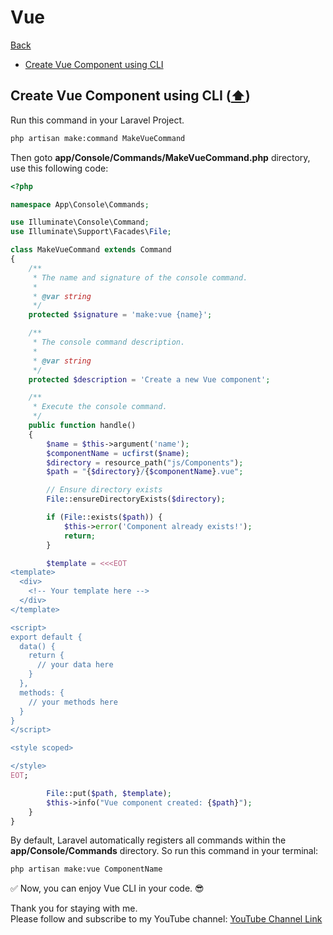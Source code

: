 # Vue

[Back](./..)

- [Create Vue Component using CLI](#create-vue-component-using-cli-️)

## Create Vue Component using CLI ([⬆️](#vue))

Run this command in your Laravel Project.

```sh
php artisan make:command MakeVueCommand
```

Then goto **app/Console/Commands/MakeVueCommand.php** directory, use this following code:

```php
<?php

namespace App\Console\Commands;

use Illuminate\Console\Command;
use Illuminate\Support\Facades\File;

class MakeVueCommand extends Command
{
    /**
     * The name and signature of the console command.
     *
     * @var string
     */
    protected $signature = 'make:vue {name}';

    /**
     * The console command description.
     *
     * @var string
     */
    protected $description = 'Create a new Vue component';

    /**
     * Execute the console command.
     */
    public function handle()
    {
        $name = $this->argument('name');
        $componentName = ucfirst($name);
        $directory = resource_path("js/Components");
        $path = "{$directory}/{$componentName}.vue";

        // Ensure directory exists
        File::ensureDirectoryExists($directory);

        if (File::exists($path)) {
            $this->error('Component already exists!');
            return;
        }

        $template = <<<EOT
<template>
  <div>
    <!-- Your template here -->
  </div>
</template>

<script>
export default {
  data() {
    return {
      // your data here
    }
  },
  methods: {
    // your methods here
  }
}
</script>

<style scoped>

</style>
EOT;

        File::put($path, $template);
        $this->info("Vue component created: {$path}");
    }
}
```

By default, Laravel automatically registers all commands within the **app/Console/Commands** directory. So run this command in your terminal:

```sh
php artisan make:vue ComponentName
```

✅ Now, you can enjoy Vue CLI in your code. 😎

Thank you for staying with me.  
Please follow and subscribe to my YouTube channel: [YouTube Channel Link](https://www.youtube.com/@MirzaMdGolamNabi)